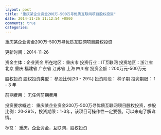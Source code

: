 ```yaml
---
layout: post
title: "重庆某企业资金200万-500万寻优质互联网项目股权投资"
date: 2014-11-26 11:12:54 +0800
comments: true
categories: 
---
```

重庆某企业资金200万-500万寻优质互联网项目股权投资



更新时间：2014-11-26

资金主体：企业资金
所在地区：重庆市
投资行业：IT互联网
投资地区：浙江省 北京 重庆 福建省 广东省 江苏省 上海 四川省
投资金额：200万元-500万元

股权投资
股权投资类型：
                            参股比例[20 - 29%] 
                                                                                投资阶段：
                            种子期 
                                                                                                                                        投资期限：
                            1 - 3 年

前期费用：
无任何前期费用

投资要求概述：
重庆某企业资金200万-500万寻优质互联网项目股权投资，参股比例：20-29%，投资期限：1-3年，该项目可操作性一定要强。可以来电了解详情。

标签：
重庆，企业资金，互联网，股权投资

